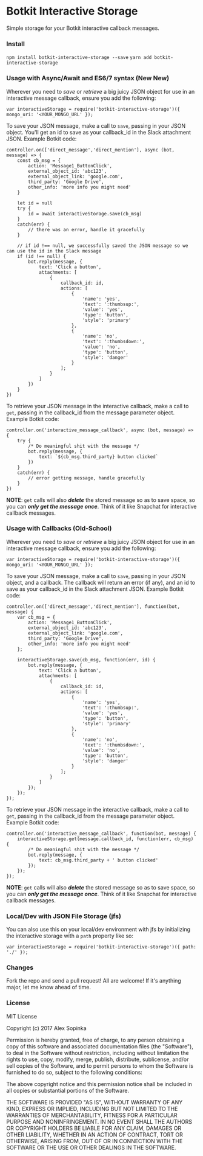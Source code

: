 # Botkit Interactive Storage
Simple storage for your Botkit interactive callback messages.
  
### Install

`npm install botkit-interactive-storage --save`
`yarn add botkit-interactive-storage`

### Usage with Async/Await and ES6/7 syntax (New New)

Wherever you need to *save* or *retrieve* a big juicy JSON object for use in an interactive message callback, ensure you add the following:

```
var interactiveStorage = require('botkit-interactive-storage')({ mongo_uri: '<YOUR_MONGO_URL' });
```

To save your JSON message, make a call to `save`, passing in your JSON object.  You'll get an id to save as your callback_id in the Slack attachment JSON.  Example Botkit code:

```
controller.on(['direct_message','direct_mention'], async (bot, message) => {
    const cb_msg = {
        action: 'Message1_ButtonClick',
        external_object_id: 'abc123',
        external_object_link: 'google.com',
        third_party: 'Google Drive',
        other_info: 'more info you might need'
    }

    let id = null
    try {
        id = await interactiveStorage.save(cb_msg)
    }
    catch(err) {
        // there was an error, handle it gracefully
    }

    // if id !== null, we successfully saved the JSON message so we can use the id in the Slack message
    if (id !== null) {
        bot.reply(message, {
            text: 'Click a button',
            attachments: [
                {
                    callback_id: id,
                    actions: [
                        {
                            'name': 'yes',
                            'text': ':thumbsup:',
                            'value': 'yes',
                            'type': 'button',
                            'style': 'primary'
                        },
                        {
                            'name': 'no',
                            'text': ':thumbsdown:',
                            'value': 'no',
                            'type': 'button',
                            'style': 'danger'
                        }
                    ];
                }
            ]
        })
    }
})
```

To retrieve your JSON message in the interactive callback, make a call to `get`, passing in the callback_id from the message parameter object.  Example Botkit code:

```
controller.on('interactive_message_callback', async (bot, message) => {
    try {
        /* Do meaningful shit with the message */
        bot.reply(message, {
            text: `${cb_msg.third_party} button clicked`
        })
    }
    catch(err) {
        // error getting message, handle gracefully
    }
})
```

**NOTE**: `get` calls will also ***delete*** the stored message so as to save space, so you can ***only get the message once***.  Think of it like Snapchat for interactive callback messages.

### Usage with Callbacks (Old-School)

Wherever you need to *save* or *retrieve* a big juicy JSON object for use in an interactive message callback, ensure you add the following:

```
var interactiveStorage = require('botkit-interactive-storage')({ mongo_uri: '<YOUR_MONGO_URL' });
```

To save your JSON message, make a call to `save`, passing in your JSON object, and a callback.  The callback will return an error (if any), and an id to save as your callback_id in the Slack attachment JSON.  Example Botkit code:

```
controller.on(['direct_message','direct_mention'], function(bot, message) {
    var cb_msg = {
        action: 'Message1_ButtonClick',
        external_object_id: 'abc123',
        external_object_link: 'google.com',
        third_party: 'Google Drive',
        other_info: 'more info you might need'
    };
    
    interactiveStorage.save(cb_msg, function(err, id) {
        bot.reply(message, {
            text: 'Click a button',
            attachments: [
                {
                    callback_id: id,
                    actions: [
                        {
                            'name': 'yes',
                            'text': ':thumbsup:',
                            'value': 'yes',
                            'type': 'button',
                            'style': 'primary'
                        },
                        {
                            'name': 'no',
                            'text': ':thumbsdown:',
                            'value': 'no',
                            'type': 'button',
                            'style': 'danger'
                        }
                    ];
                }
            ]
        });
    });
});
```

To retrieve your JSON message in the interactive callback, make a call to `get`, passing in the callback_id from the message parameter object.  Example Botkit code:

```
controller.on('interactive_message_callback', function(bot, message) {
    interactiveStorage.get(message.callback_id, function(err, cb_msg) {
        /* Do meaningful shit with the message */
        bot.reply(message, {
            text: cb_msg.third_party + ' button clicked'
        });
    });
});
```

**NOTE**: `get` calls will also ***delete*** the stored message so as to save space, so you can ***only get the message once***.  Think of it like Snapchat for interactive callback messages.

### Local/Dev with JSON File Storage (jfs)

You can also use this on your local/dev environment with jfs by initializing the interactive storage with a `path` property like so:

```
var interactiveStorage = require('botkit-interactive-storage')({ path: './' });
```

### Changes

Fork the repo and send a pull request!  All are welcome!  If it's anything major, let me know ahead of time.

### License

MIT License

Copyright (c) 2017 Alex Sopinka

Permission is hereby granted, free of charge, to any person obtaining a copy
of this software and associated documentation files (the "Software"), to deal
in the Software without restriction, including without limitation the rights
to use, copy, modify, merge, publish, distribute, sublicense, and/or sell
copies of the Software, and to permit persons to whom the Software is
furnished to do so, subject to the following conditions:

The above copyright notice and this permission notice shall be included in all
copies or substantial portions of the Software.

THE SOFTWARE IS PROVIDED "AS IS", WITHOUT WARRANTY OF ANY KIND, EXPRESS OR
IMPLIED, INCLUDING BUT NOT LIMITED TO THE WARRANTIES OF MERCHANTABILITY,
FITNESS FOR A PARTICULAR PURPOSE AND NONINFRINGEMENT. IN NO EVENT SHALL THE
AUTHORS OR COPYRIGHT HOLDERS BE LIABLE FOR ANY CLAIM, DAMAGES OR OTHER
LIABILITY, WHETHER IN AN ACTION OF CONTRACT, TORT OR OTHERWISE, ARISING FROM,
OUT OF OR IN CONNECTION WITH THE SOFTWARE OR THE USE OR OTHER DEALINGS IN THE
SOFTWARE.